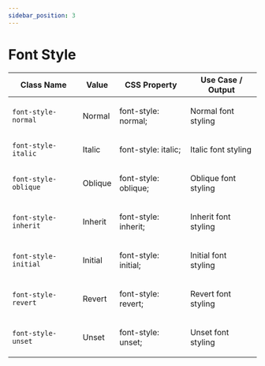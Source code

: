 ```yaml
---
sidebar_position: 3
---
```


# Font Style

| Class Name | Value | CSS Property | Use Case / Output |
|------------|-------|--------------|-------------------|
| `font-style-normal` | Normal | font-style: normal; | <p class="font-style-normal">Normal font styling</p> |
| `font-style-italic` | Italic | font-style: italic; | <p class="font-style-italic">Italic font styling</p> |
| `font-style-oblique` | Oblique | font-style: oblique; | <p class="font-style-oblique">Oblique font styling</p> |
| `font-style-inherit` | Inherit | font-style: inherit; | <p class="font-style-inherit">Inherit font styling</p> |
| `font-style-initial` | Initial | font-style: initial; | <p class="font-style-initial">Initial font styling</p> |
| `font-style-revert` | Revert | font-style: revert; | <p class="font-style-revert">Revert font styling</p> |
| `font-style-unset` | Unset | font-style: unset; | <p class="font-style-unset">Unset font styling</p> |